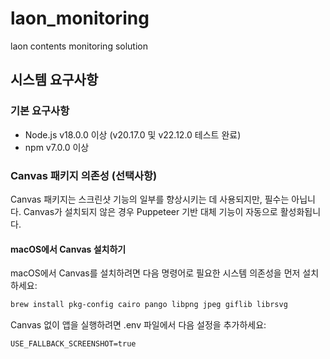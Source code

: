 # laon_monitoring
laon contents monitoring solution

## 시스템 요구사항

### 기본 요구사항
- Node.js v18.0.0 이상 (v20.17.0 및 v22.12.0 테스트 완료)
- npm v7.0.0 이상

### Canvas 패키지 의존성 (선택사항)
Canvas 패키지는 스크린샷 기능의 일부를 향상시키는 데 사용되지만, 필수는 아닙니다. Canvas가 설치되지 않은 경우 Puppeteer 기반 대체 기능이 자동으로 활성화됩니다.

#### macOS에서 Canvas 설치하기
macOS에서 Canvas를 설치하려면 다음 명령어로 필요한 시스템 의존성을 먼저 설치하세요:
```bash
brew install pkg-config cairo pango libpng jpeg giflib librsvg
```

Canvas 없이 앱을 실행하려면 .env 파일에서 다음 설정을 추가하세요:
```
USE_FALLBACK_SCREENSHOT=true
```

